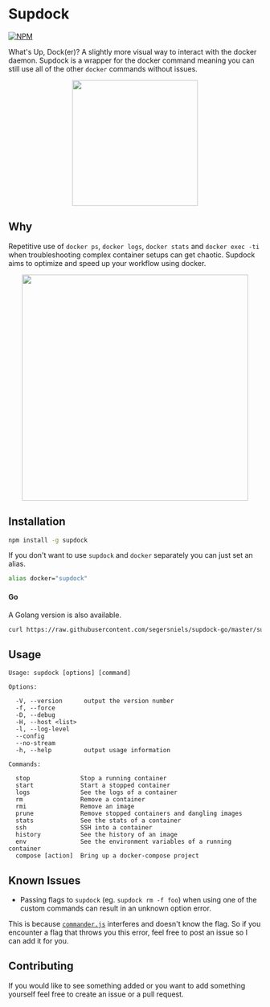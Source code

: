 # Supdock
[![NPM](https://nodei.co/npm/supdock.png?mini=true)](https://npmjs.org/package/supdock)

What's Up, Dock(er)? A slightly more visual way to interact with the docker daemon. Supdock is a wrapper for the docker command meaning you can still use all of the other `docker` commands without issues.

<p align="center">
<img src="https://i.imgur.com/ATV0nP7.png" width="250">

## Why
Repetitive use of `docker ps`, `docker logs`, `docker stats` and `docker exec -ti` when troubleshooting  complex container setups can get chaotic. Supdock aims to optimize and speed up your workflow using docker.

<p align="center">
<img src="https://i.imgur.com/moY077k.gif" width="450">

## Installation
```bash
npm install -g supdock
```

If you don't want to use `supdock` and `docker` separately you can just set an alias.

```bash
alias docker="supdock"
```

#### Go
A Golang version is also available.

```bash
curl https://raw.githubusercontent.com/segersniels/supdock-go/master/supdock-go > /usr/local/bin/supdock ; chmod +x /usr/local/bin/supdock
```

## Usage
```
Usage: supdock [options] [command]

Options:

  -V, --version      output the version number
  -f, --force        
  -D, --debug        
  -H, --host <list>  
  -l, --log-level    
  --config           
  --no-stream        
  -h, --help         output usage information

Commands:

  stop              Stop a running container
  start             Start a stopped container
  logs              See the logs of a container
  rm                Remove a container
  rmi               Remove an image
  prune             Remove stopped containers and dangling images
  stats             See the stats of a container
  ssh               SSH into a container
  history           See the history of an image
  env               See the environment variables of a running container
  compose [action]  Bring up a docker-compose project
```

## Known Issues
- Passing flags to `supdock` (eg. `supdock rm -f foo`) when using one of the custom commands can result in an unknown option error.

This is because [`commander.js`](https://www.npmjs.com/package/commander) interferes and doesn't know the flag. So if you encounter a flag that throws you this error, feel free to post an issue so I can add it for you.

## Contributing
If you would like to see something added or you want to add something yourself feel free to create an issue or a pull request.
